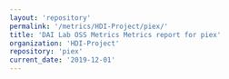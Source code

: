 ```yaml
---
layout: 'repository'
permalink: '/metrics/HDI-Project/piex/'
title: 'DAI Lab OSS Metrics Metrics report for piex'
organization: 'HDI-Project'
repository: 'piex'
current_date: '2019-12-01'
---
```

